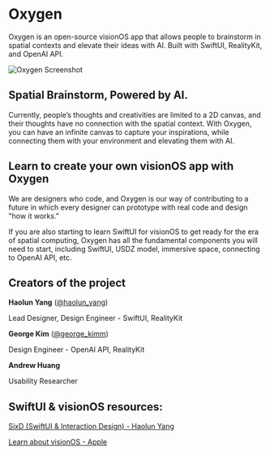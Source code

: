 # Oxygen
Oxygen is an open-source visionOS app that allows people to brainstorm in spatial contexts and elevate their ideas with AI. Built with SwiftUI, RealityKit, and OpenAI API.

![Oxygen Screenshot](https://github.com/haolunyang/Oxygen/assets/104784012/598462eb-2645-4e73-af7a-53d8d1b2f898)


## Spatial Brainstorm, Powered by AI.
Currently, people’s thoughts and creativities are limited to a 2D canvas, and their thoughts have no connection with the spatial context. With Oxygen, you can have an infinite canvas to capture your inspirations, while connecting them with your environment and elevating them with AI.

## Learn to create your own visionOS app with Oxygen
We are designers who code, and Oxygen is our way of contributing to a future in which every designer can prototype with real code and design "how it works."

If you are also starting to learn SwiftUI for visionOS to get ready for the era of spatial computing, Oxygen has all the fundamental components you will need to start, including SwiftUI, USDZ model, immersive space, connecting to OpenAI API, etc.

## Creators of the project
**Haolun Yang** ([@haolun_yang](https://twitter.com/Haolun_Yang))

Lead Designer, Design Engineer - SwiftUI, RealityKit

**George Kim** ([@george_kimm](https://twitter.com/george_kimmm))

Design Engineer - OpenAI API, RealityKit

**Andrew Huang**

Usability Researcher

## SwiftUI & visionOS resources:

[SixD (SwiftUI & Interaction Design) - Haolun Yang](https://apps.apple.com/us/app/sixd/id6448773500)

[Learn about visionOS - Apple](https://apps.apple.com/us/app/sixd/id6448773500)

